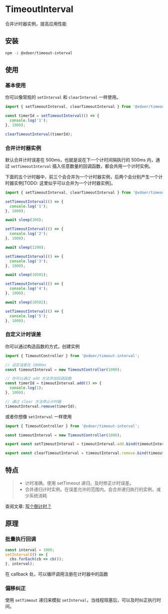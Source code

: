 # TimeoutInterval

合并计时器实例，提高应用性能

## 安装

```bash
npm -i @xdoer/timeout-interval
```

## 使用

### 基本使用

你可以像常规的 `setInterval` 和 `clearInterval` 一样使用。

```ts
import { setTimeoutInterval, clearTimeoutInterval } from '@xdoer/timeout-interval';

const timerId = setTimeoutInterval(() => {
  console.log('1');
}, 1000);

clearTimeoutInterval(timerId);
```

### 合并计时器实例

默认合并计时误差在 500ms，也就是说在下一个计时间隔执行的 500ms 内，通过 `setTimeoutInterval` 插入任意数量的回调函数，都会共用一个计时实例。

下面的五个计时器中，前三个会合并为一个计时器实例，后两个会分别产生一个计时器实例[TODO: 这里似乎可以合并为一个计时器实例]。

```ts
import { setTimeoutInterval, clearTimeoutInterval } from '@xdoer/timeout-interval';

setTimeoutInterval(() => {
  console.log('1');
}, 1000);

await sleep(300);

setTimeoutInterval(() => {
  console.log('2');
}, 1000);

await sleep(1200);

setTimeoutInterval(() => {
  console.log('3');
}, 1000);

await sleep(10501);

setTimeoutInterval(() => {
  console.log('4');
}, 1000);

await sleep(10502);

setTimeoutInterval(() => {
  console.log('5');
}, 1000);
```

### 自定义计时误差

你可以通过构造函数的方式，创建实例

```ts
import { TimeoutController } from '@xdoer/timeout-interval';

// 设定误差在 1000ms
const timeoutInterval = new TimeoutController(1000);

// 你可以通过 add 方法添加回调函数
const timerId = timeoutInterval.add(() => {
  console.log(1);
}, 1000);

// 通过 clear 方法停止计时器
timeoutInterval.remove(timerId);
```

或者你想像 `setInterval` 一样使用

```ts
import { TimeoutController } from '@xdoer/timeout-interval';

const timeoutInterval = new TimeoutController(1000);

export const setTimeoutInterval = timeoutInterval.add.bind(timeoutInterval);

export const clearTimeoutInterval = timeoutInterval.remove.bind(timeoutInterval);
```

## 特点

> - 计时准确。使用 setTimeout 递归，及时修正计时误差。
> - 合并递归计时实例。在误差允许的范围内。会合并递归执行的实例，减少系统消耗

查阅文章: [写个倒计时？](https://aiyou.life/post/iWhkaOqqO/)

## 原理

### 批量执行回调

```ts
const interval = 1000;
setInterval(() => {
  cbs.forEach(cb => cb());
}, interval);
```

在 callback 处，可以循环调用注册在计时器中的函数

### 偏移纠正

使用 `setTimeout` 递归来模拟 `setInterval`，当线程阻塞后，可以及时纠正执行时间。

